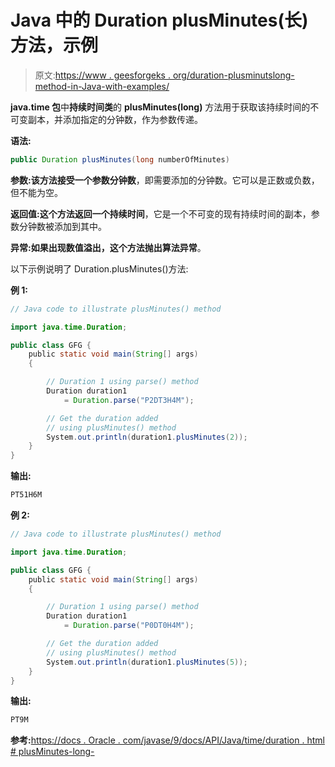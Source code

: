 # Java 中的 Duration plusMinutes(长)方法，示例

> 原文:[https://www . geesforgeks . org/duration-plusminutslong-method-in-Java-with-examples/](https://www.geeksforgeeks.org/duration-plusminuteslong-method-in-java-with-examples/)

**java.time 包**中**持续时间类**的 **plusMinutes(long)** 方法用于获取该持续时间的不可变副本，并添加指定的分钟数，作为参数传递。

**语法:**

```java
public Duration plusMinutes(long numberOfMinutes)

```

**参数:**该方法接受一个参数**分钟数**，即需要添加的分钟数。它可以是正数或负数，但不能为空。

**返回值:**这个方法返回一个**持续时间**，它是一个不可变的现有持续时间的副本，参数分钟数被添加到其中。

**异常:**如果出现数值溢出，这个方法抛出**算法异常**。

以下示例说明了 Duration.plusMinutes()方法:

**例 1:**

```java
// Java code to illustrate plusMinutes() method

import java.time.Duration;

public class GFG {
    public static void main(String[] args)
    {

        // Duration 1 using parse() method
        Duration duration1
            = Duration.parse("P2DT3H4M");

        // Get the duration added
        // using plusMinutes() method
        System.out.println(duration1.plusMinutes(2));
    }
}
```

**输出:**

```java
PT51H6M

```

**例 2:**

```java
// Java code to illustrate plusMinutes() method

import java.time.Duration;

public class GFG {
    public static void main(String[] args)
    {

        // Duration 1 using parse() method
        Duration duration1
            = Duration.parse("P0DT0H4M");

        // Get the duration added
        // using plusMinutes() method
        System.out.println(duration1.plusMinutes(5));
    }
}
```

**输出:**

```java
PT9M

```

**参考:**[https://docs . Oracle . com/javase/9/docs/API/Java/time/duration . html # plusMinutes-long-](https://docs.oracle.com/javase/9/docs/api/java/time/Duration.html#plusMinutes-long-)
